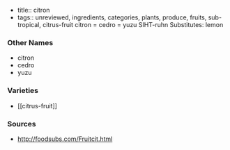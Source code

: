 - title:: citron
- tags:: unreviewed, ingredients, categories, plants, produce, fruits, sub-tropical, citrus-fruit
citron = cedro = yuzu SIHT-ruhn Substitutes: lemon

### Other Names

* citron
* cedro
* yuzu

### Varieties

* [[citrus-fruit]]

### Sources
* http://foodsubs.com/Fruitcit.html
